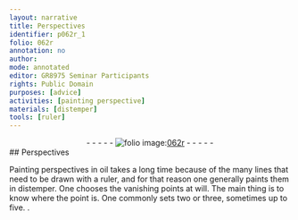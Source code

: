 ```yaml
---
layout: narrative
title: Perspectives
identifier: p062r_1
folio: 062r
annotation: no
author:
mode: annotated
editor: GR8975 Seminar Participants
rights: Public Domain
purposes: [advice]
activities: [painting perspective]
materials: [distemper]
tools: [ruler]
---
```


 <div class="folio" align="center">- - - - - <a href="http://gallica.bnf.fr/ark:/12148/btv1b10500001g/f129.image" target="_blank"><img src="https://cu-mkp.github.io/GR8975-edition/assets/photo-icon.png" alt="folio image: " style="display:inline-block; margin-bottom:-3px;"/>062r</a> - - - - - </div>  <span class="activity"></span> 
## Perspectives

 
Painting perspectives in oil takes a long time because of the many lines that need to be drawn with a <span class="tool">ruler</span>, and for that reason one generally paints them in <span class="material">distemper</span>. One chooses the vanishing points at will. The main thing is to know where the point is. One commonly sets two or three, sometimes up to five. 
. 
